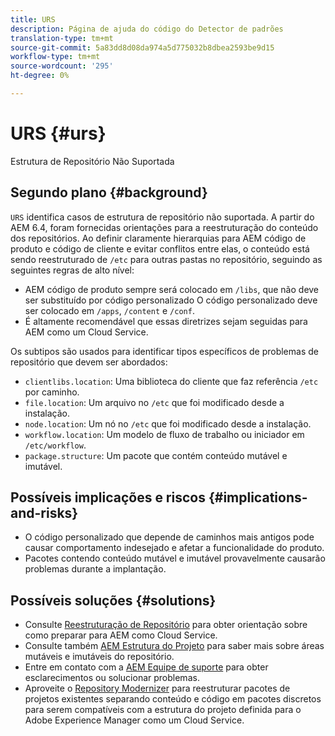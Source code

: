 ```yaml
---
title: URS
description: Página de ajuda do código do Detector de padrões
translation-type: tm+mt
source-git-commit: 5a83dd8d08da974a5d775032b8dbea2593be9d15
workflow-type: tm+mt
source-wordcount: '295'
ht-degree: 0%

---
```



# URS {#urs}

Estrutura de Repositório Não Suportada

## Segundo plano {#background}

`URS` identifica casos de estrutura de repositório não suportada. A partir do AEM 6.4, foram fornecidas orientações para a reestruturação do conteúdo dos repositórios. Ao definir claramente hierarquias para AEM código de produto e código de cliente e evitar conflitos entre elas, o conteúdo está sendo reestruturado de `/etc` para outras pastas no repositório, seguindo as seguintes regras de alto nível:

* AEM código de produto sempre será colocado em `/libs`, que não deve ser substituído por código personalizado O código personalizado deve ser colocado em `/apps`, `/content` e `/conf`.
* É altamente recomendável que essas diretrizes sejam seguidas para AEM como um Cloud Service.

Os subtipos são usados para identificar tipos específicos de problemas de repositório que devem ser abordados:
* `clientlibs.location`: Uma biblioteca do cliente que faz referência  `/etc` por caminho.
* `file.location`: Um arquivo no  `/etc` que foi modificado desde a instalação.
* `node.location`: Um nó no  `/etc` que foi modificado desde a instalação.
* `workflow.location`: Um modelo de fluxo de trabalho ou iniciador em  `/etc/workflow`.
* `package.structure`: Um pacote que contém conteúdo mutável e imutável.

## Possíveis implicações e riscos {#implications-and-risks}

* O código personalizado que depende de caminhos mais antigos pode causar comportamento indesejado e afetar a funcionalidade do produto.
* Pacotes contendo conteúdo mutável e imutável provavelmente causarão problemas durante a implantação.

## Possíveis soluções {#solutions}

* Consulte [Reestruturação de Repositório](https://experienceleague.adobe.com/docs/experience-manager-65/deploying/restructuring/repository-restructuring.html) para obter orientação sobre como preparar para AEM como Cloud Service.
* Consulte também [AEM Estrutura do Projeto](https://experienceleague.adobe.com/docs/experience-manager-cloud-service/implementing/developing/aem-project-content-package-structure.html) para saber mais sobre áreas mutáveis e imutáveis do repositório.
* Entre em contato com a [AEM Equipe de suporte](https://helpx.adobe.com/enterprise/using/support-for-experience-cloud.html) para obter esclarecimentos ou solucionar problemas.
* Aproveite o [Repository Modernizer](https://experienceleague.adobe.com/docs/experience-manager-cloud-service/moving/refactoring-tools/repo-modernizer.html#refactoring-tools) para reestruturar pacotes de projetos existentes separando conteúdo e código em pacotes discretos para serem compatíveis com a estrutura do projeto definida para o Adobe Experience Manager como um Cloud Service.